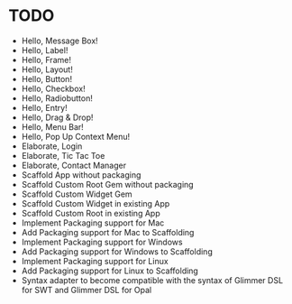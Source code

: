 # TODO

- Hello, Message Box!
- Hello, Label!
- Hello, Frame!
- Hello, Layout!
- Hello, Button!
- Hello, Checkbox!
- Hello, Radiobutton!
- Hello, Entry!
- Hello, Drag & Drop!
- Hello, Menu Bar!
- Hello, Pop Up Context Menu!
- Elaborate, Login
- Elaborate, Tic Tac Toe
- Elaborate, Contact Manager
- Scaffold App without packaging
- Scaffold Custom Root Gem without packaging
- Scaffold Custom Widget Gem
- Scaffold Custom Widget in existing App
- Scaffold Custom Root in existing App
- Implement Packaging support for Mac
- Add Packaging support for Mac to Scaffolding
- Implement Packaging support for Windows
- Add Packaging support for Windows to Scaffolding
- Implement Packaging support for Linux
- Add Packaging support for Linux to Scaffolding
- Syntax adapter to become compatible with the syntax of Glimmer DSL for SWT and Glimmer DSL for Opal
